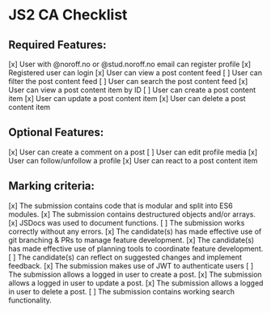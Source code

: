# JS2 CA Checklist

## Required Features:

[x] User with @noroff.no or @stud.noroff.no email can register profile
[x] Registered user can login
[x] User can view a post content feed
[ ] User can filter the post content feed
[ ] User can search the post content feed
[x] User can view a post content item by ID
[ ] User can create a post content item
[x] User can update a post content item
[x] User can delete a post content item

## Optional Features:

[x] User can create a comment on a post
[ ] User can edit profile media
[x] User can follow/unfollow a profile
[x] User can react to a post content item

## Marking criteria:

[x] The submission contains code that is modular and split into ES6 modules.
[x] The submission contains destructured objects and/or arrays.
[x] JSDocs was used to document functions.
[ ] The submission works correctly without any errors.
[x] The candidate(s) has made effective use of git branching & PRs to manage feature development.
[x] The candidate(s) has made effective use of planning tools to coordinate feature development.
[ ] The candidate(s) can reflect on suggested changes and implement feedback.
[x] The submission makes use of JWT to authenticate users
[ ] The submission allows a logged in user to create a post.
[x] The submission allows a logged in user to update a post.
[x] The submission allows a logged in user to delete a post.
[ ] The submission contains working search functionality.
